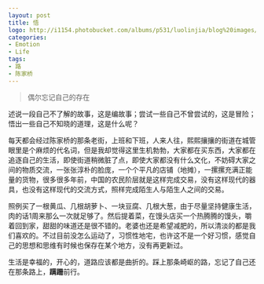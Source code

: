 ```yaml
---
layout: post
title: 悟
logo: http://i1154.photobucket.com/albums/p531/luolinjia/blog%20images/QQ56FE724720141013102223_zpsab9cfabc.jpg
categories:
- Emotion
- Life
tags:
- 路
- 陈家桥
---
```


> 偶尔忘记自己的存在   

述说一段自己不了解的故事，这是编故事；尝试一些自己不曾尝试的，这是冒险；悟出一些自己不知晓的道理，这是什么呢？   

每天都会经过陈家桥的那条老街，上班和下班，人来人往，熙熙攘攘的街道在城管眼里是个麻烦的代名词，但是我却觉得这里生机勃勃，大家都在买东西，大家都在追逐自己的生活，即使街道稍微脏了点，即使大家都没有什么文化，不妨碍大家之间的物质交流，一张张淳朴的脸庞，一个个平凡的店铺（地摊），一摞摞充满正能量的货物，很多很多年前，中国的农民阶层就是这样完成交易，没有这样现代的器具，也没有这样现代的交流方式，照样完成陌生人与陌生人之间的交易。  

照例买了一根黄瓜、几根胡萝卜、一块豆腐、几根大葱，由于尽量坚持健康生活，肉的话1周来那么一次就足够了。然后提着菜，在馒头店买一个热腾腾的馒头，嚼着回到家，甜甜的味道还是很不错的。老婆也还是希望减肥的，所以清淡的都是我们喜欢的。不过目前没怎么运动了，习惯性地宅，也许这不是一个好习惯，感觉自己的思想和思维有时候也保存在某个地方，没有再更新过。  

生活是幸福的，开心的，道路应该都是曲折的。踩上那条崎岖的路，忘记了自己还在那条路上，**蹒跚**前行。  
